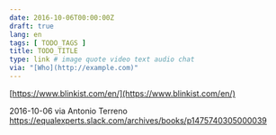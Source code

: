 ```yaml
---
date: 2016-10-06T00:00:00Z
draft: true
lang: en
tags: [ TODO_TAGS ]
title: TODO_TITLE
type: link # image quote video text audio chat
via: "[Who](http://example.com)"
---
```



[https://www.blinkist.com/en/](https://www.blinkist.com/en/)

2016-10-06 via Antonio Terreno
https://equalexperts.slack.com/archives/books/p1475740305000039


